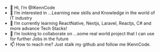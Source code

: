- 👋 Hi, I’m @IKennCode
- 👀 I’m interested in ...Learning new skills and Knowledge in the world of IT industry
- 🌱 I’m currently learning ReactNative, Nextjs, Laravel, Reactjs, C# and more advance Tech Stacks!
- 💞️ I’m looking to collaborate on ...some real world project that I can use for further Jobs in the future
- 📫 How to reach me? Just stalk my github and follow me IKennCode.

<!---
IKennCode/IKennCode is a ✨ special ✨ repository because its `README.md` (this file) appears on your GitHub profile.
You can click the Preview link to take a look at your changes.
--->
